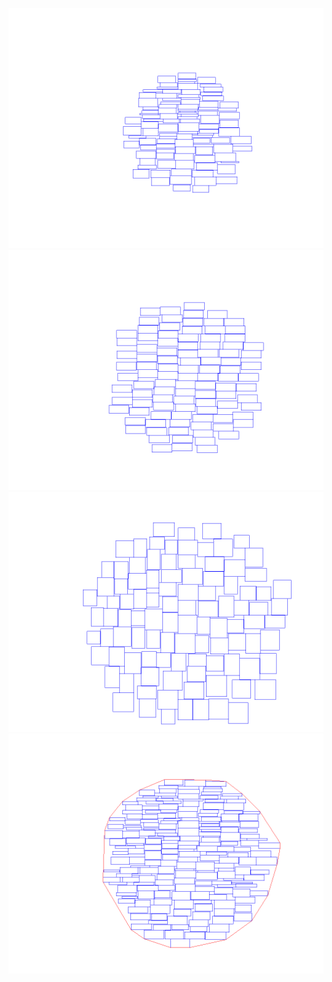 ![alt text](https://github.com/vakyym07/tdd/blob/master/TagsCloudVisualization/TagCloudsSample/cloud1.jpg)
![alt text](https://github.com/vakyym07/tdd/blob/master/TagsCloudVisualization/TagCloudsSample/cloud2.jpg)
![alt text](https://github.com/vakyym07/tdd/blob/master/TagsCloudVisualization/TagCloudsSample/cloud3.jpg)
![alt text](https://github.com/vakyym07/tdd/blob/master/TagsCloudVisualization/TagCloudsSample/cloud4.jpg)
